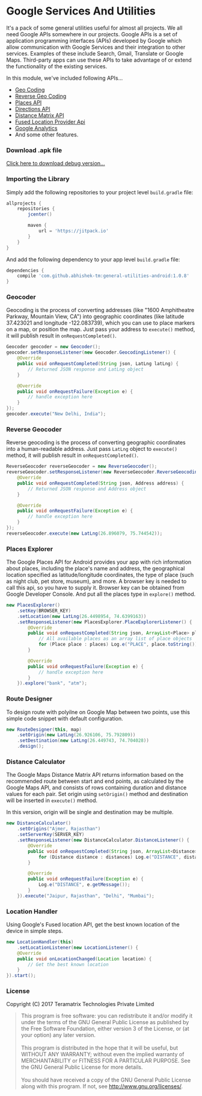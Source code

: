 # Google Services And Utilities
It's a pack of some general utilities useful for almost all projects. We all need Google APIs somewhere in our projects.
Google APIs is a set of application programming interfaces (APIs) developed by Google which allow communication with Google Services and their integration to other services.
Examples of these include Search, Gmail, Translate or Google Maps. Third-party apps can use these APIs to take advantage of or extend the functionality of the existing services.

In this module, we've included following APIs...

* [Geo Coding](https://developers.google.com/maps/documentation/geocoding/intro#BYB)
* [Reverse Geo Coding](https://developers.google.com/maps/documentation/geocoding/intro#ReverseGeocoding)
* [Places API](https://developers.google.com/places/)
* [Directions API](https://developers.google.com/maps/documentation/directions/start)
* [Distance Matrix API](https://developers.google.com/maps/documentation/distance-matrix/intro#Introduction)
* [Fused Location Provider Api](https://developers.google.com/android/reference/com/google/android/gms/location/FusedLocationProviderApi#top_of_page)
* [Google Analytics](https://developers.google.com/analytics/devguides/collection/android/v4/#set-up-your-project)
* And some other features.

### Download .apk file

[Click here to download debug version…](app/build/outputs/apk)

### Importing the Library

Simply add the following repositories to your project level `build.gradle` file:

```groovy
allprojects {
    repositories {
        jcenter()

        maven {
            url = 'https://jitpack.io'
        }
    }
}
```

And add the following dependency to your app level `build.gradle` file:
```groovy
dependencies {
    compile 'com.github.abhishek-tm:general-utilities-android:1.0.8'
}
```

### Geocoder
Geocoding is the process of converting addresses (like "1600 Amphitheatre Parkway, Mountain View, CA") into geographic coordinates (like latitude 37.423021 and longitude -122.083739),
which you can use to place markers on a map, or position the map.
Just pass your address to `execute()` method, it will publish result in `onRequestCompleted()`.

```java
Geocoder geocoder = new Geocoder();
geocoder.setResponseListener(new Geocoder.GeocodingListener() {
    @Override
    public void onRequestCompleted(String json, LatLng latLng) {
        // Returned JSON response and LatLng object
    }

    @Override
    public void onRequestFailure(Exception e) {
        // handle exception here
    }
});
geocoder.execute("New Delhi, India");
```

### Reverse Geocoder
Reverse geocoding is the process of converting geographic coordinates into a human-readable address.
Just pass `LatLng` object to `execute()` method, it will publish result in `onRequestCompleted()`.

```java
ReverseGeocoder reverseGeocoder = new ReverseGeocoder();
reverseGeocoder.setResponseListener(new ReverseGeocoder.ReverseGeocodingListener() {
    @Override
    public void onRequestCompleted(String json, Address address) {
        // Returned JSON response and Address object
    }

    @Override
    public void onRequestFailure(Exception e) {
        // handle exception here
    }
});
reverseGeocoder.execute(new LatLng(26.896079, 75.744542));
```

### Places Explorer
The Google Places API for Android provides your app with rich information about places, including the place's name and address, the geographical location specified as
latitude/longitude coordinates, the type of place (such as night club, pet store, museum), and more.
A browser key is needed to call this api, so you have to supply it. Browser key can be obtained from Google Developer Console. And put all the places type in `explore()` method.

```java
new PlacesExplorer()
    .setKey(BROWSER_KEY)
    .setLocation(new LatLng(26.4498954, 74.6399163))
    .setResponseListener(new PlacesExplorer.PlaceExplorerListener() {
        @Override
        public void onRequestCompleted(String json, ArrayList<Place> places) {
            // All available places as an array list of place objects
            for (Place place : places) Log.e("PLACE", place.toString());
        }

        @Override
        public void onRequestFailure(Exception e) {
            // handle exception here
        }
    }).explore("bank", "atm");
```

### Route Designer
To design route with polyilne on Google Map between two points, use this simple code snippet with default configuration.

```java
new RouteDesigner(this, map)
    .setOrigin(new LatLng(26.926106, 75.792809))
    .setDestination(new LatLng(26.449743, 74.704028))
    .design();
```

### Distance Calculator
The Google Maps Distance Matrix API returns information based on the recommended route between start and end points,
as calculated by the Google Maps API, and consists of rows containing duration and distance values for each pair.
Set origin using `setOrigin()` method and destination will be inserted in `execute()` method.

In this version, origin will be single and destination may be multiple.

```java
new DistanceCalculator()
    .setOrigins("Ajmer, Rajasthan")
    .setServerKey(SERVER_KEY)
    .setResponseListener(new DistanceCalculator.DistanceListener() {
        @Override
        public void onRequestCompleted(String json, ArrayList<Distance> distances) {
            for (Distance distance : distances) Log.e("DISTANCE", distance.toString());
        }

        @Override
        public void onRequestFailure(Exception e) {
            Log.e("DISTANCE", e.getMessage());
        }
    }).execute("Jaipur, Rajasthan", "Delhi", "Mumbai");
```

### Location Handler
Using Google's Fused location API, get the best known location of the device in simple steps.

```java
new LocationHandler(this)
    .setLocationListener(new LocationListener() {
    @Override
    public void onLocationChanged(Location location) {
        // Get the best known location
    }
}).start();
```

### License
Copyright (C) 2017  Teramatrix Technologies Private Limited

> This program is free software: you can redistribute it and/or modify it under the terms of the GNU General Public License as published by the Free Software Foundation, either version 3 of the License, or (at your option) any later version.<br/><br/>
> This program is distributed in the hope that it will be useful, but WITHOUT ANY WARRANTY; without even the implied warranty of MERCHANTABILITY or FITNESS FOR A PARTICULAR PURPOSE.  See the GNU General Public License for more details.<br/><br/>
> You should have received a copy of the GNU General Public License along with this program.  If not, see <http://www.gnu.org/licenses/>.
